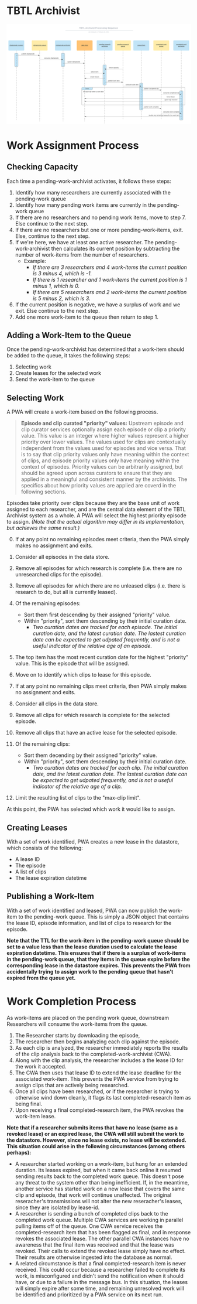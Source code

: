 # TBTL Archivist

![TBTL Archivist Processing Sequence Diagram](./sequence_diagram.svg)

# Work Assignment Process
## Checking Capacity
Each time a pending-work-archivist activates, it follows these steps:
1) Identify how many researchers are currently associated with the pending-work queue
2) Identify how many pending work items are currently in the pending-work queue
3) If there are no researchers and no pending work items, move to step 7. Else continue to the next step.
4) If there are no researchers but one or more pending-work-items, exit. Else, continue to the next step.
5) If we're here, we have at least one active researcher. The pending-work-archivist then calculates its current position by subtracting the number of work-items from the number of researchers.
    - Example:
      - *If there are 3 researchers and 4 work-items the current position is 3 minus 4, which is -1.*
      - *If there is 1 researcher and 1 work-items the current position is 1 minus 1, which is 0.*
      - *If there are 5 researchers and 2 work-items the current position is 5 minus 2, which is 3.*
6) If the current position is negative, we have a surplus of work and we exit. Else continue to the next step.
7) Add one more work-item to the queue then return to step 1.

## Adding a Work-Item to the Queue
Once the pending-work-archivist has determined that a work-item should be added to the queue, it takes the following steps:
1) Selecting work
2) Create leases for the selected work
3) Send the work-item to the queue

## Selecting Work
A PWA will create a work-item based on the following process.

> **Episode and clip curated "priority" values:** Upstream episode and clip curator services optionally assign each episode or clip a priority value. This value is an integer where higher values represent a higher priority over lower values. The values used for clips are contextually independent from the values used for episodes and vice versa. That is to say that clip priority values only have meaning within the context of clips, and episode priority values only have meaning within the context of episodes. Priority values can be arbitrarily assigned, but should be agreed upon across curators to ensure that they are applied in a meaningful and consistent manner by the archivists. The specifics about how priority values are applied are coverd in the following sections.

Episodes take priority over clips because they are the base unit of work assigned to each researcher, and are the central data element of the TBTL Archivist system as a whole. A PWA will select the highest priority episode to assign. *(Note that the actual algorithm may differ in its implementation, but achieves the same result.)*

0) If at any point no remaining episodes meet criteria, then the PWA simply makes no assignment and exits.
1) Consider all episodes in the data store.
2) Remove all episodes for which research is complete (i.e. there are no unresearched clips for the episode).
3) Remove all episodes for which there are no unleased clips (i.e. there is research to do, but all is currently leased).
4) Of the remaining episodes:
    - Sort them first descending by their assigned "priority" value.
    - Within "priority", sort them descending by their initial curation date.
      - *Two curation dates are tracked for each episode. The initial curation date, and the latest curation date. The lastest curation date can be expected to get udpated frequently, and is not a useful indicator of the relative age of an episode.*
5) The top item has the most recent curation date for the highest "priority" value. This is the episode that will be assigned.
6) Move on to identify which clips to lease for this episode.

0) If at any point no remaining clips meet criteria, then PWA simply makes no assignment and exits.
1) Consider all clips in the data store.
2) Remove all clips for which research is complete for the selected episode.
3) Remove all clips that have an active lease for the selected episode.
4) Of the remaining clips:
    - Sort them decending by their assigned "priority" value.
    - Within "priority", sort them descending by their initial curation date.
      - *Two curation dates are tracked for each clip. The initial curation date, and the latest curation date. The lastest curation date can be expected to get udpated frequently, and is not a useful indicator of the relative age of a clip.*
5) Limit the resulting list of clips to the "max-clip limit".

At this point, the PWA has selected which work it would like to assign. 

## Creating Leases
With a set of work identified, PWA creates a new lease in the datastore, which consists of the following:
 - A lease ID
 - The episode
 - A list of clips
 - The lease expiration datetime

## Publishing a Work-Item
With a set of work identified and leased, PWA can now publish the work-item to the pending-work queue.
This is simply a JSON object that contains the lease ID, episode information, and list of clips to research for the episode.

**Note that the TTL for the work-item in the pending-work queue should be set to a value less than the lease duration used to calculate the lease expiration datetime. This ensures that if there is a surplus of work-items in the pending-work queue, that they items in the queue expire before the corresponding lease in the datastore expires. This prevents the PWA from accidentally trying to assign work to the pending queue that hasn't expired from the queue yet.**

# Work Completion Process
As work-items are placed on the pending work queue, downstream Researchers will consume the work-items from the queue. 
1) The Researcher starts by downloading the episode, 
2) The researcher then begins analyzing each clip against the episode.
3) As each clip is analyzed, the researcher immediately reports the results of the clip analysis back to the completed-work-archivist (CWA).
4) Along with the clip analysis, the researcher includes a the lease ID for the work it accepted.
5) The CWA then uses that lease ID to extend the lease deadline for the associated work-item. This prevents the PWA service from trying to assign clips that are actively being researched.
6) Once all clips have been researched, or if the researcher is trying to otherwise wind down cleanly, it flags its last completed-research item as being final.
7) Upon receiving a final completed-research item, the PWA revokes the work-item lease.


**Note that if a researcher submits items that have no lease (same as a revoked lease) or an expired lease, the CWA will still submit the work to the datastore. However, since no lease exists, no lease will be extended. This situation could arise in the following circumstances (among others perhaps):**

- A researcher started working on a work-item, but hung for an extended duration. Its leases expired, but when it came back online it resumed sending results back to the completed work queue. This doesn't pose any threat to the system other than being inefficient. If, in the meantime, another service has started work on a new lease that covers the same clip and episode, that work will continue unaffected. The original reseracher's transmissions will not alter the new reseracher's leases, since they are isolated by lease-id.
- A researcher is sending a bunch of completed clips back to the completed work queue. Multiple CWA services are working in parallel pulling items off of the queue. One CWA service receives the completed-research item that has been flagged as final, and in response revokes the associated lease. The other parallel CWA instances have no awareness that the final item was received and that the lease was revoked. Their calls to extend the revoked lease simply have no effect. Their results are otherwise ingested into the database as normal.
- A related circumstance is that a final completed-research item is never received. This could occur because a researcher failed to complete its work, is misconfigured and didn't send the notification when it should have, or due to a failure in the message bus. In this situation, the leases will simply expire after some time, and remaining unresolved work will be identified and prioritized by a PWA service on its next run.